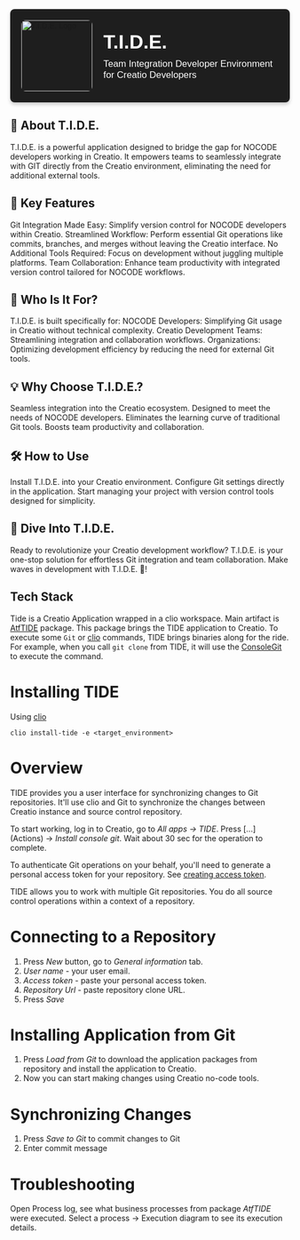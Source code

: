 <div style="display: flex; align-items: center; justify-content: start; background: #1E1E1E; color: #FFFFFF; padding: 20px; font-family: Arial, sans-serif; border-radius: 8px; box-shadow: 0 4px 6px rgba(0,0,0,0.2);">
  <!-- Logo on the left -->
  <a href="/icons/tide.svg" target="_blank" style="flex-shrink: 0; margin-right: 20px; text-decoration: none;">
    <img src="/images/tide.svg" alt="T.I.D.E. Logo" style="width: 128px; height: auto; border-radius: 8px; display: block;" />
  </a>

  <!-- Title and description on the right -->
  <div style="flex: 1; text-align: left;">
    <h1 style="font-size: 2.5em; font-weight: bold; margin: 0; color: #FFFFFF;">T.I.D.E. </h1>
    <p style="font-size: 1.2em; margin-top: 10px; margin-bottom: 0; color: #FFFFFF;">Team Integration Developer Environment for Creatio Developers</p>
  </div>
</div>


## 🚀 About T.I.D.E.

T.I.D.E. is a powerful application designed to bridge the gap for NOCODE developers working in Creatio.
It empowers teams to seamlessly integrate with GIT directly from the Creatio environment, eliminating the need for additional external tools.

## 🌟 Key Features
Git Integration Made Easy: Simplify version control for NOCODE developers within Creatio.
Streamlined Workflow: Perform essential Git operations like commits, branches, and merges without leaving the Creatio interface.
No Additional Tools Required: Focus on development without juggling multiple platforms.
Team Collaboration: Enhance team productivity with integrated version control tailored for NOCODE workflows.

## 🎯 Who Is It For?
T.I.D.E. is built specifically for:
NOCODE Developers: Simplifying Git usage in Creatio without technical complexity.
Creatio Development Teams: Streamlining integration and collaboration workflows.
Organizations: Optimizing development efficiency by reducing the need for external Git tools.

## 💡 Why Choose T.I.D.E.?
Seamless integration into the Creatio ecosystem.
Designed to meet the needs of NOCODE developers.
Eliminates the learning curve of traditional Git tools.
Boosts team productivity and collaboration.

## 🛠️ How to Use
Install T.I.D.E. into your Creatio environment.
Configure Git settings directly in the application.
Start managing your project with version control tools designed for simplicity.

## 🌊 Dive Into T.I.D.E.
Ready to revolutionize your Creatio development workflow?
T.I.D.E. is your one-stop solution for effortless Git integration and team collaboration.
Make waves in development with T.I.D.E. 🌊!


## Tech Stack
Tide is a Creatio Application wrapped in a clio workspace. Main artifact is [AtfTIDE](/packages/AtfTIDE) package.
This package brings the TIDE application to Creatio. To execute some `Git` or [clio](https://https://github.com/Advance-Technologies-Foundation/clio)
commands, TIDE brings binaries along for the ride. For example, when you call `git clone` from TIDE,
it will use the [ConsoleGit](/ConsoleGit) to execute the command. 

# Installing TIDE

Using [clio](https://github.com/Advance-Technologies-Foundation/clio)
```
clio install-tide -e <target_environment>
```
# Overview
TIDE provides you a user interface for synchronizing changes to Git repositories. It'll use clio and Git to synchronize the changes between Creatio instance and source control repository.

To start working, log in to Creatio, go to *All apps -> TIDE*. Press [...] (Actions) -> *Install console git*. Wait about 30 sec for the operation to complete.

To authenticate Git operations on your behalf, you'll need to generate a personal access token for your repository. See [creating access token](/access-tokens.md).

TIDE allows you to work with multiple Git repositories. You do all source control operations within a context of a repository.

# Connecting to a Repository
1. Press *New* button, go to *General information* tab.
2. *User name* - your user email.
3. *Access token* - paste your personal access token.
4. *Repository Url* - paste repository clone URL.
5. Press *Save*

# Installing Application from Git
1. Press *Load from Git* to download the application packages from repository and install the application to Creatio.
2. Now you can start making changes using Creatio no-code tools.

# Synchronizing Changes
1. Press *Save to Git* to commit changes to Git
2. Enter commit message


# Troubleshooting
Open Process log, see what business processes from package *AtfTIDE* were executed. Select a process -> Execution diagram to see its execution details.